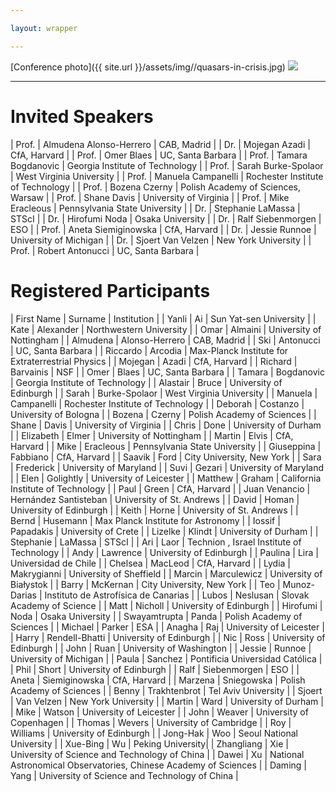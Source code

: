 ```yaml
---

layout: wrapper

---
```


[Conference photo]({{ site.url }}/assets/img//quasars-in-crisis.jpg)
<image src="{{ site.url }}/pngs/quasars-in-crisis.png" />

---


# Invited Speakers

| Prof. | Almudena Alonso-Herrero  | CAB, Madrid                        |
| Dr.   | Mojegan Azadi            | CfA,  Harvard                      |
| Prof. | Omer Blaes               | UC, Santa Barbara                  |
| Prof. | Tamara Bogdanovic        | Georgia Institute of Technology    |
| Prof. | Sarah Burke-Spolaor      | West Virginia University           |
| Prof. | Manuela Campanelli       | Rochester Institute of Technology  |
| Prof. | Bozena Czerny            | Polish Academy of Sciences, Warsaw |
| Prof. | Shane Davis              | University of Virginia             |
| Prof. | Mike Eracleous           | Pennsylvania State University      |
| Dr.   | Stephanie LaMassa        | STScI                              |
| Dr.   | Hirofumi Noda            | Osaka University                   |
| Dr.   | Ralf Siebenmorgen        | ESO                                |
| Prof. | Aneta Siemiginowska      | CfA,  Harvard                      |
| Dr.   | Jessie Runnoe            | University of Michigan             |
| Dr.   | Sjoert Van Velzen        | New York University                |
| Prof. | Robert Antonucci         | UC, Santa Barbara                  |

# Registered Participants

| First Name       | Surname                     |  Institution   |
| Yanli	              | Ai                                |  Sun Yat-sen University | 
| Kate	              | Alexander                      | Northwestern University |
| Omar	              | Almaini                          | University of Nottingham |
| Almudena        | Alonso-Herrero             | CAB, Madrid |
| Ski	                  | Antonucci                      | UC, Santa Barbara |
| Riccardo	      | Arcodia                          | Max-Planck Institute for Extraterrestrial Physics |
| Mojegan	      | Azadi                             | CfA, Harvard | 
| Richard	          | Barvainis                        | NSF |
| Omer	              | Blaes                               | UC, Santa Barbara |
| Tamara             | Bogdanovic                     | Georgia Institute of Technology    |
| Alastair             | Bruce                             | University of Edinburgh |
| Sarah	               | Burke-Spolaor               | West Virginia University   |
| Manuela            | Campanelli                    | Rochester Institute of Technology  |
| Deborah            | Costanzo                      | University of Bologna |
| Bozena	           | Czerny                         | Polish Academy of Sciences |
| Shane                | Davis                           | University of Virginia |
| Chris	               | Done                          | University of Durham |
| Elizabeth	       | Elmer                         | University of Nottingham |
| Martin	           |  Elvis                          | CfA, Harvard | 
| Mike	               | Eracleous                   | Pennsylvania State University  |
| Giuseppina       | Fabbiano                    | CfA, Harvard |
| Saavik	           | Ford                         | City University, New York |
| Sara	               | Frederick                   | University of Maryland | 
| Suvi	               | Gezari                      | University of Maryland | 
| Elen	               | Golightly                         | University of Leicester | 
| Matthew	       | Graham                            | California Institute of Technology |
| Paul	               | Green                               | CfA, Harvard |
| Juan Venancio   | Hernández  Santisteban  | University of St. Andrews |
| David                | Homan                            | University of Edinburgh |
| Keith	               | Horne                              | University of St. Andrews |
| Bernd	               | Husemann                       | Max Planck Institute for Astronomy |
| Iossif	               | Papadakis                        | University of Crete |
| Lizelke	           | Klindt                              | University of Durham |
| Stephanie	       | LaMassa                          | STScI |
| Ari	                   | Laor                                | Technion , Israel Institute of Technology | 
| Andy	               | Lawrence                         | University of Edinburgh |
| Paulina	           | Lira                                 |  Universidad de Chile |
| Chelsea	           | MacLeod                         | CfA, Harvard |
| Lydia	               | Makrygianni                    | University of Sheffield |
| Marcin              | Marculewicz                    | University of Białystok |
| Barry	               | McKernan                        | City University, New York |
| Teo                   | Munoz-Darias                 | Instituto de Astrofísica de Canarias |
| Lubos               | Neslusan                        | Slovak Academy of Science |
| Matt	               |  Nicholl                          | University of Edinburgh |
| Hirofumi           |	Noda                            | Osaka University |
| Swayamtrupta   | 	Panda                          | Polish Academy of Sciences |
| Michael            | 	Parker                         | ESA |
| Anagha             |  	Raj                               | University of Leicester |
| Harry                | 	Rendell-Bhatti             | University of Edinburgh |
| Nic                   | 	Ross                            | University of Edinburgh |
| John	             |     Ruan                            | University of Washington |
| Jessie              | 	Runnoe                       | University of Michigan |
| Paula	             | Sanchez                           | Pontificia Universidad Católica |
| Phil	             | Short                               | University of Edinburgh |
| Ralf	             | Siebenmorgen                | ESO                | 
| Aneta              | Siemiginowska               | CfA,  Harvard | 
| Marzena          | Sniegowska                    |  Polish Academy of Sciences |
| Benny              | Trakhtenbrot                   | Tel Aviv University | 
| Sjoert              | Van Velzen                      | New York University |
| Martin             | Ward                                | University of Durham |
| Mike               | Watson                           | University of Leicester |
| John                | Weaver                          | University of Copenhagen |
| Thomas	         | Wevers                          | University of Cambridge | 
| Roy                 | Williams                      | University of Edinburgh | 
| Jong-Hak        | Woo                             | Seoul National University | 
| Xue-Bing	        | Wu                            | Peking University|
| Zhangliang	 |  Xie                                | University of Science and Technology of China | 
| Dawei              |	Xu                         | National Astronomical Observatories, Chinese Academy of Sciences |
| Daming          | Yang	                    | University of Science and Technology of China |

